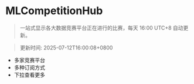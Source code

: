 # MLCompetitionHub

> 一站式显示各大数据竞赛平台正在进行的比赛，每天 16:00 UTC+8 自动更新。
  
> 更新时间: 2025-07-12T16:00:08+0800 

* 多家竞赛平台
* 多种订阅方式
* 下拉查看更多